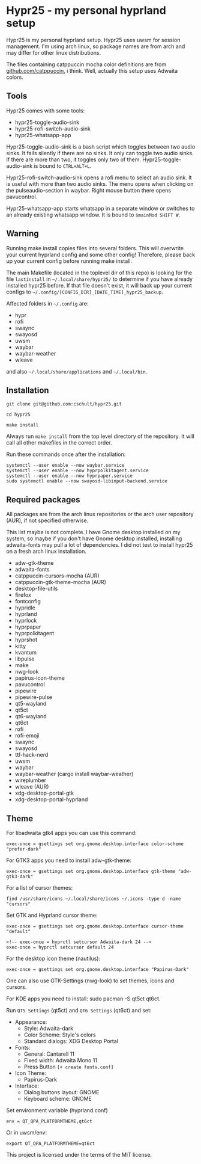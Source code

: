 # Hypr25 - my personal hyprland setup

Hypr25 is my personal hyprland setup.
Hypr25 uses uwsm for session management. I'm using arch linux, so package names
are from arch and may differ for other linux distributions.

The files containing catppuccin mocha color definitions are from
[github.com/catppuccin](https://github.com/catppuccin/), i think.
Well, actually this setup uses Adwaita colors.

## Tools

Hypr25 comes with some tools:

- hypr25-toggle-audio-sink
- hypr25-rofi-switch-audio-sink
- hypr25-whatsapp-app

Hypr25-toggle-audio-sink is a bash script which toggles between two
audio sinks. It fails silently if there are no sinks. It only
can toggle two audio sinks. If there are more than two, it toggles
only two of them. Hypr25-toggle-audio-sink is bound to `CTRL+ALT+L`.

Hypr25-rofi-switch-audio-sink opens a rofi menu to select an audio sink.
It is useful with more than two audio sinks.
The menu opens when clicking on the pulseaudio-section in waybar.
Right mouse button there opens pavucontrol.

Hypr25-whatsapp-app starts whatsapp in a separate window or switches
to an already existing whatsapp window. It is bound to `$mainMod SHIFT W`.

## Warning

Running make install copies files into several folders. This will overwrite your
current hyprland config and some other config! Therefore, please back up your
current config before running make install.

The main Makefile (located in the toplevel dir of this repo) is looking for the
file `lastinstall` in `~/.local/share/hypr25/` to determine if you have already
installed hypr25 before. If that file doesn't exist, it will back up your
current configs to `~/.config/[CONFIG_DIR]_[DATE_TIME]_hypr25_backup`.

Affected folders in `~/.config` are:

- hypr
- rofi
- swaync
- swayosd
- uwsm
- waybar
- waybar-weather
- wleave

and also `~/.local/share/applications` and `~/.local/bin`.

## Installation

    git clone git@github.com:cschult/hypr25.git

    cd hypr25

    make install

Always run `make install` from the top level directory of the repository. It will
call all other makefiles in the correct order.

Run these commands once after the installation:

    systemctl --user enable --now waybar.service
    systemctl --user enable --now hyprpolkitagent.service
    systemctl --user enable --now hyprpaper.service
    sudo systemctl enable --now swayosd-libinput-backend.service

## Required packages

All packages are from the arch linux repositories or the arch user
repository (AUR), if not specified otherwise.

This list maybe is not complete. I have Gnome desktop installed on my system,
so maybe if you don't have Gnome desktop installed, installing adwaita-fonts
may pull a lot of dependencies. I did not test to install hypr25 on a fresh
arch linux installation.

- adw-gtk-theme
- adwaita-fonts
- catppuccin-cursors-mocha (AUR)
- catppuccin-gtk-theme-mocha (AUR)
- desktop-file-utils
- firefox
- fontconfig
- hypridle
- hyprland
- hyprlock
- hyprpaper
- hyprpolkitagent
- hyprshot
- kitty
- kvantum
- libpulse
- make
- nwg-look
- papirus-icon-theme
- pavucontrol
- pipewire
- pipewire-pulse
- qt5-wayland
- qt5ct
- qt6-wayland
- qt6ct
- rofi
- rofi-emoji
- swaync
- swayosd
- ttf-hack-nerd
- uwsm
- waybar
- waybar-weather (cargo install waybar-weather)
- wireplumber
- wleave (AUR)
- xdg-desktop-portal-gtk
- xdg-desktop-portal-hyprland

## Theme

For libadwaita gtk4 apps you can use this command:

    exec-once = gsettings set org.gnome.desktop.interface color-scheme "prefer-dark"

For GTK3 apps you need to install adw-gtk-theme:

    exec-once = gsettings set org.gnome.desktop.interface gtk-theme "adw-gtk3-dark"

For a list of cursor themes:

    find /usr/share/icons ~/.local/share/icons ~/.icons -type d -name "cursors"

Set GTK and Hyprland cursor theme:

    exec-once = gsettings set org.gnome.desktop.interface cursor-theme "default"

    <!-- exec-once = hyprctl setcursor Adwaita-dark 24 -->
    exec-once = hyprctl setcursor default 24

For the desktop icon theme (nautilus):

    exec-once = gsettings set org.gnome.desktop.interface "Papirus-Dark"

One can also use GTK-Settings (nwg-look) to set themes, icons and cursors.

For KDE apps you need to install: sudo pacman -S qt5ct qt6ct.

Run `QT5 Settings` (qt5ct) and `QT6 Settings` (qt6ct) and set:

- Appearance:
  - Style: Adwaita-dark
  - Color Scheme: Style's colors
  - Standard dialogs: XDG Desktop Portal
- Fonts:
  - General: Cantarell 11
  - Fixed width: Adwaita Mono 11
  - Press Button `[+ create fonts.conf]`
- Icon Theme:
  - Papirus-Dark
- Interface:
  - Dialog buttons layout: GNOME
  - Keyboard scheme: GNOME

Set environment variable (hyprland.conf)

    env = QT_QPA_PLATFORMTHEME,qt6ct

Or in uwsm/env:

    export QT_QPA_PLATFORMTHEME=qt6ct

This project is licensed under the terms of the MIT license.
